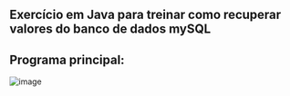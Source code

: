 ## Exercício em Java para treinar como recuperar valores do banco de dados mySQL
## Programa principal:
![image](https://github.com/user-attachments/assets/e764078d-2567-4139-b252-0a5173bf6bbd)
